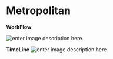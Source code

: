 # Metropolitan
**WorkFlow**

![enter image description here](https://i.imgur.com/yCPQUw0.png)

**TimeLine**
![enter image description here](https://i.imgur.com/aDkBb2S.png)
